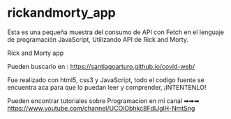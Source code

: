 # rickandmorty_app
Esta es una pequeña muestra del consumo de API con Fetch en el lenguaje de programación JavaScript, Utilizando API de Rick and Morty.

Rick and Morty app

Pueden buscarlo en : https://santiagoarturo.github.io/covid-web/

Fue realizado con html5, css3 y JavaScript, todo el codigo fuente se encuentra aca para que lo puedan leer y comprender, ¡INTENTENLO!

Pueden encontrar tutoriales sobre Programacion en mi canal ➡➡➡ https://www.youtube.com/channel/UCOiObhkc8FdIJglH-NmtSng

